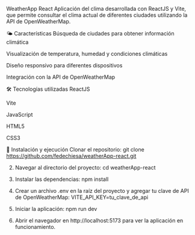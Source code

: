 WeatherApp React
Aplicación del clima desarrollada con ReactJS y Vite, que permite consultar el clima actual de diferentes ciudades utilizando la API de OpenWeatherMap.

🌤️ Características
Búsqueda de ciudades para obtener información climática

Visualización de temperatura, humedad y condiciones climáticas

Diseño responsivo para diferentes dispositivos

Integración con la API de OpenWeatherMap

🛠️ Tecnologías utilizadas
ReactJS

Vite

JavaScript

HTML5

CSS3

🚀 Instalación y ejecución
Clonar el repositorio:
git clone https://github.com/fedechiesa/weatherApp-react.git

2. Navegar al directorio del proyecto:
cd weatherApp-react

3. Instalar las dependencias:
npm install

4. Crear un archivo .env en la raíz del proyecto y agregar tu clave de API de OpenWeatherMap:
VITE_API_KEY=tu_clave_de_api

5. Iniciar la aplicación:
npm run dev

6. Abrir el navegador en http://localhost:5173 para ver la aplicación en funcionamiento.
